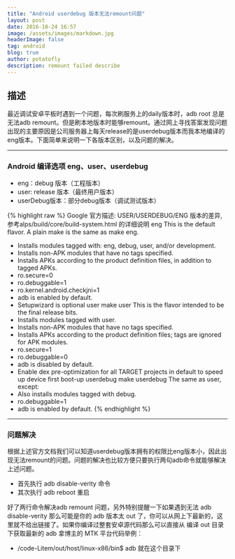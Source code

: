 ```yaml
---
title: "Android userdebug 版本无法remount问题"
layout: post
date: 2016-10-24 16:57
image: /assets/images/markdown.jpg
headerImage: false
tag: android
blog: true
author: potatofly
description: remount failed describe
---
```


## 描述

  最近调试安卓平板时遇到一个问题，每次刷服务上的daily版本时，adb root 总是无法adb remount。但是刷本地版本时能够remount。通过网上寻找答案发现问题出现的主要原因是公司服务器上每天release的是userdebug版本而我本地编译的eng版本。下面简单来说明一下各版本区别，以及问题的解决。

---

### Android 编译选项 eng、user、userdebug 

* eng：debug 版本（工程版本）
* user: release 版本（最终用户版本）
* userDebug版本：部分debug版本（调试测试版本）

 {% highlight raw %}
Google 官方描述: USER/USERDEBUG/ENG 版本的差异, 参考alps/build/core/build-system.html 的详细说明
eng This is the default flavor. A plain make is the same as make eng.
* Installs modules tagged with: eng, debug, user, and/or development.
* Installs non-APK modules that have no tags specified.
* Installs APKs according to the product definition files, in addition to tagged APKs.
* ro.secure=0
* ro.debuggable=1
* ro.kernel.android.checkjni=1
* adb is enabled by default.
* Setupwizard is optional
user make user
This is the flavor intended to be the final release bits.
* Installs modules tagged with user.
* Installs non-APK modules that have no tags specified.
* Installs APKs according to the product definition files; tags are ignored for APK modules.
* ro.secure=1
* ro.debuggable=0
* adb is disabled by default.
* Enable dex pre-optimization for all TARGET projects in default to speed up device first boot-up
userdebug make userdebug
The same as user, except:
* Also installs modules tagged with debug.
* ro.debuggable=1
* adb is enabled by default. 
 {% endhighlight %}
 
---

### 问题解决

根据上述官方文档我们可以知道userdebug版本拥有的权限比eng版本小，因此出现无法remount的问题。问题的解决也比较方便只要执行两句adb命令就能够解决上述问题。

* 首先执行 adb disable-verity 命令
* 其次执行 adb reboot 重启

好了两行命令解决adb remount 问题，另外特别提醒一下如果遇到无法 adb disable-verity 那么可能是你的 adb 版本太 out 了，你可以从网上下最新的，这里就不给出链接了。如果你编译过整套安卓源代码那么可以直接从 编译 out 目录下获取最新的 adb 拿博主的 MTK 平台代码举例：

* /code-Litem/out/host/linux-x86/bin$  adb 就在这个目录下





